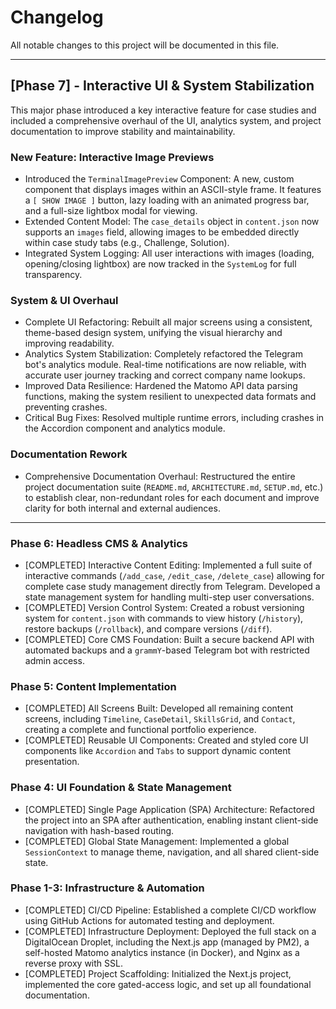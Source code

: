 # Changelog

All notable changes to this project will be documented in this file.

---

## [Phase 7] - Interactive UI & System Stabilization

This major phase introduced a key interactive feature for case studies and included a comprehensive overhaul of the UI, analytics system, and project documentation to improve stability and maintainability.

### New Feature: Interactive Image Previews
-   Introduced the `TerminalImagePreview` Component: A new, custom component that displays images within an ASCII-style frame. It features a `[ SHOW IMAGE ]` button, lazy loading with an animated progress bar, and a full-size lightbox modal for viewing.
-   Extended Content Model: The `case_details` object in `content.json` now supports an `images` field, allowing images to be embedded directly within case study tabs (e.g., Challenge, Solution).
-   Integrated System Logging: All user interactions with images (loading, opening/closing lightbox) are now tracked in the `SystemLog` for full transparency.

### System & UI Overhaul
-   Complete UI Refactoring: Rebuilt all major screens using a consistent, theme-based design system, unifying the visual hierarchy and improving readability.
-   Analytics System Stabilization: Completely refactored the Telegram bot's analytics module. Real-time notifications are now reliable, with accurate user journey tracking and correct company name lookups.
-   Improved Data Resilience: Hardened the Matomo API data parsing functions, making the system resilient to unexpected data formats and preventing crashes.
-   Critical Bug Fixes: Resolved multiple runtime errors, including crashes in the Accordion component and analytics module.

### Documentation Rework
-   Comprehensive Documentation Overhaul: Restructured the entire project documentation suite (`README.md`, `ARCHITECTURE.md`, `SETUP.md`, etc.) to establish clear, non-redundant roles for each document and improve clarity for both internal and external audiences.

---

### Phase 6: Headless CMS & Analytics
-   [COMPLETED] Interactive Content Editing: Implemented a full suite of interactive commands (`/add_case`, `/edit_case`, `/delete_case`) allowing for complete case study management directly from Telegram. Developed a state management system for handling multi-step user conversations.
-   [COMPLETED] Version Control System: Created a robust versioning system for `content.json` with commands to view history (`/history`), restore backups (`/rollback`), and compare versions (`/diff`).
-   [COMPLETED] Core CMS Foundation: Built a secure backend API with automated backups and a `grammY`-based Telegram bot with restricted admin access.

### Phase 5: Content Implementation
-   [COMPLETED] All Screens Built: Developed all remaining content screens, including `Timeline`, `CaseDetail`, `SkillsGrid`, and `Contact`, creating a complete and functional portfolio experience.
-   [COMPLETED] Reusable UI Components: Created and styled core UI components like `Accordion` and `Tabs` to support dynamic content presentation.

### Phase 4: UI Foundation & State Management
-   [COMPLETED] Single Page Application (SPA) Architecture: Refactored the project into an SPA after authentication, enabling instant client-side navigation with hash-based routing.
-   [COMPLETED] Global State Management: Implemented a global `SessionContext` to manage theme, navigation, and all shared client-side state.

### Phase 1-3: Infrastructure & Automation
-   [COMPLETED] CI/CD Pipeline: Established a complete CI/CD workflow using GitHub Actions for automated testing and deployment.
-   [COMPLETED] Infrastructure Deployment: Deployed the full stack on a DigitalOcean Droplet, including the Next.js app (managed by PM2), a self-hosted Matomo analytics instance (in Docker), and Nginx as a reverse proxy with SSL.
-   [COMPLETED] Project Scaffolding: Initialized the Next.js project, implemented the core gated-access logic, and set up all foundational documentation.